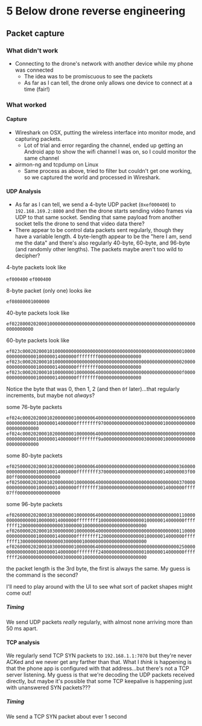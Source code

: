 # 5 Below drone reverse engineering

## Packet capture

### What didn't work

* Connecting to the drone's network with another device while my phone was connected
  - The idea was to be promiscuous to see the packets
  - As far as I can tell, the drone only allows one device to connect at a time (fair!)

### What worked

#### Capture

* Wireshark on OSX, putting the wireless interface into monitor mode, and capturing packets.
  - Lot of trial and error regarding the channel, ended up getting an Android app to show the wifi channel I was on, so I could monitor the same channel
* airmon-ng and tcpdump on Linux
  - Same process as above, tried to filter but couldn't get one working, so we captured the world and processed in Wireshark.

#### UDP Analysis

* As far as I can tell, we send a 4-byte UDP packet (`0xef000400`) to `192.168.169.2:8800` and then the drone starts sending video frames via UDP to that same socket. Sending that same payload from another socket tells the drone to send that video data there?
* There appear to be control data packets sent regularly, though they have a variable length. 4 byte-length appear to be the "here I am, send me the data" and there's also regularly 40-byte, 60-byte, and 96-byte (and randomly other lengths). The packets maybe aren't too wild to decipher?

4-byte packets look like

`ef000400`
`ef000400`

8-byte packet (only one) looks ike

`ef08080001000000`

40-byte packets look like

`ef022800020200010000000000000000000000000000000000000000000000000000000000000000`

60-byte packets look like

`ef023c000202000101000000000000000000000000000000000000000000000001000000000000000100000014000000ffffffff0000000000000000`
`ef023c000202000101000000000000000000000000000000000000000000000002000000000000000100000014000000ffffffff0000000000000000`
`ef023c00020200010100000001000000640000000000000000000000000000000f000000000000000100000014000000ffffffff0000000000000000`

Notice the byte that was 0, then 1, 2 (and then `0f` later)...that regularly increments, but maybe not _always_?

some 76-byte packets

`ef024c000202000102000000010000006400000000000000000000000000000096000000000000000100000014000000ffffffff970000000000000003000000100000000000000000000000`
`ef024c000202000102000000010000006400000000000000000000000000000099000000000000000100000014000000ffffffff9a0000000000000003000000100000000000000000000000`

some 80-byte packets

`ef0250000202000102000000010000006400000000000000000000000000000036000000000000000100000014000000ffffffff370000000000000000000000140000003f0080ff0000000000000000`
`ef0250000202000102000000010000006400000000000000000000000000000037000000000000000100000014000000ffffffff38000000000000000000000014000000ffff07ff0000000000000000`

some 96-byte packets

`ef0260000202000103000000010000006400000000000000000000000000000011000000000000000100000014000000ffffffff10000000000000000100000014000000ffffffff120000000000000003000000100000000000000000000000`
`ef0260000202000103000000010000006400000000000000000000000000000011000000000000000100000014000000ffffffff12000000000000000100000014000000ffffffff130000000000000003000000100000000000000000000000`
`ef0260000202000103000000010000006400000000000000000000000000000025000000000000000100000014000000ffffffff24000000000000000100000014000000ffffffff260000000000000003000000100000000000000000000000`

the packet length is the 3rd byte, the first is always the same. My guess is the command is the second?

I'll need to play around with the UI to see what sort of packet shapes might come out!

##### Timing

We send UDP packets _really_ regularly, with almost none arriving more than 50 ms apart.

#### TCP analysis

We regularly send TCP SYN packets to `192.168.1.1:7070` but they're never ACKed and we never get any farther than that. What I _think_ is happening is that the phone app is configured with that address...but there's not a TCP server listening. My guess is that we're decoding the UDP packets received directly, but maybe it's possible that some TCP keepalive is happening just with unanswered SYN packets???

##### Timing

We send a TCP SYN packet about ever 1 second